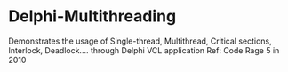 # Delphi-Multithreading
Demonstrates the usage  of Single-thread, Multithread, Critical sections, Interlock, Deadlock.... through Delphi VCL application
Ref: Code Rage 5 in 2010
